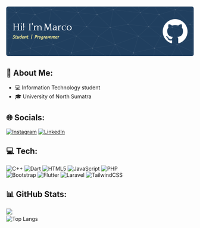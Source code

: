 ![Marcoo](img/header1.png)

## 💫 About Me:

- 💻 Information Technology student
- 🎓 University of North Sumatra

## 🌐 Socials:

[![Instagram](https://img.shields.io/badge/Instagram-%23E4405F.svg?logo=Instagram&logoColor=white)](https://instagram.com/https://www.instagram.com/rivero3_) [![LinkedIn](https://img.shields.io/badge/LinkedIn-%230077B5.svg?logo=linkedin&logoColor=white)](https://linkedin.com/in/https://www.linkedin.com/in/marco-rivero-hutagaol-4498b5341/)

## 💻 Tech:

![C++](https://img.shields.io/badge/c++-%2300599C.svg?style=for-the-badge&logo=c%2B%2B&logoColor=white) ![Dart](https://img.shields.io/badge/dart-%230175C2.svg?style=for-the-badge&logo=dart&logoColor=white) ![HTML5](https://img.shields.io/badge/html5-%23E34F26.svg?style=for-the-badge&logo=html5&logoColor=white) ![JavaScript](https://img.shields.io/badge/javascript-%23323330.svg?style=for-the-badge&logo=javascript&logoColor=%23F7DF1E) ![PHP](https://img.shields.io/badge/php-%23777BB4.svg?style=for-the-badge&logo=php&logoColor=white) <br> ![Bootstrap](https://img.shields.io/badge/bootstrap-%238511FA.svg?style=for-the-badge&logo=bootstrap&logoColor=white) ![Flutter](https://img.shields.io/badge/Flutter-%2302569B.svg?style=for-the-badge&logo=Flutter&logoColor=white) ![Laravel](https://img.shields.io/badge/laravel-%23FF2D20.svg?style=for-the-badge&logo=laravel&logoColor=white) ![TailwindCSS](https://img.shields.io/badge/tailwindcss-%2338B2AC.svg?style=for-the-badge&logo=tailwind-css&logoColor=white)

## 📊 GitHub Stats:

![](https://nirzak-streak-stats.vercel.app/?user=rivero-3&theme=github_dark&hide_border=false)<br/>
![Top Langs](https://github-readme-stats.vercel.app/api/top-langs/?username=rivero-3&langs_count=5&hide=css,html&theme=github_dark&layout=donut)


<!-- Proudly created with GPRM ( https://gprm.itsvg.in ) -->


<!-- Proudly created with GPRM ( https://gprm.itsvg.in ) -->

<!-- <picture>
  <source media="(prefers-color-scheme: dark)" srcset="https://raw.githubusercontent.com/rivero-3/rivero-3/output/pacman-contribution-graph-dark.svg">
  <source media="(prefers-color-scheme: light)" srcset="https://raw.githubusercontent.com/rivero-3/rivero-3/output/pacman-contribution-graph.svg">
  <img alt="pacman contribution graph" src="https://raw.githubusercontent.com/rivero-3/rivero-3/output/pacman-contribution-graph.svg">
</picture>

### -->

###
